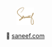 <div align="center">
  <br>
  <br>
  <br>
  <br>
  <a href="https://saneef.com"><img src="https://github.com/saneef/saneef/raw/master/logo.svg?sanitize=true" width="40" height="40"></a>
  <p>🔗 <a href="https://saneef.com">saneef.com</a></p>
  <br>
  <br>
  <br>
  <br>
</div>
